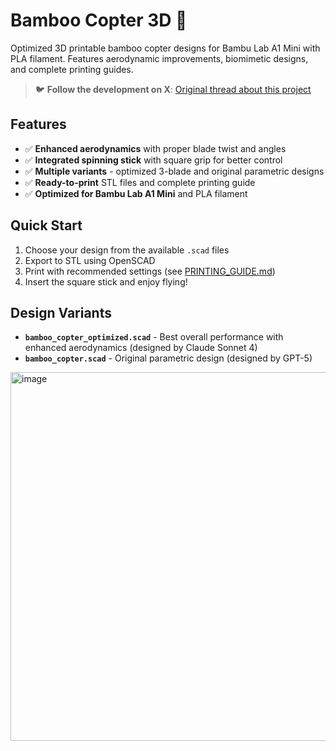 # Bamboo Copter 3D 🚁

Optimized 3D printable bamboo copter designs for Bambu Lab A1 Mini with PLA filament. Features aerodynamic improvements, biomimetic designs, and complete printing guides.

> 🐦 **Follow the development on X**: [Original thread about this project](https://x.com/DmitrySamoylenk/status/1954086913431769478)

## Features
- ✅ **Enhanced aerodynamics** with proper blade twist and angles
- ✅ **Integrated spinning stick** with square grip for better control
- ✅ **Multiple variants** - optimized 3-blade and original parametric designs
- ✅ **Ready-to-print** STL files and complete printing guide
- ✅ **Optimized for Bambu Lab A1 Mini** and PLA filament

## Quick Start
1. Choose your design from the available `.scad` files
2. Export to STL using OpenSCAD
3. Print with recommended settings (see [PRINTING_GUIDE.md](PRINTING_GUIDE.md))
4. Insert the square stick and enjoy flying! 

## Design Variants
- **`bamboo_copter_optimized.scad`** - Best overall performance with enhanced aerodynamics (designed by Claude Sonnet 4)
- **`bamboo_copter.scad`** - Original parametric design (designed by GPT-5)

<img width="874" height="590" alt="image" src="https://github.com/user-attachments/assets/4a66cec0-52a1-4a8f-bf8e-289e5a1d18d6" />
